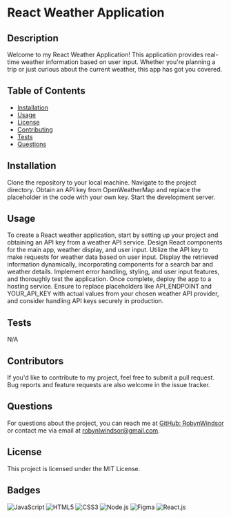# React Weather Application

## Description
Welcome to my React Weather Application! This application provides real-time weather information based on user input. Whether you're planning a trip or just curious about the current weather, this app has got you covered.


## Table of Contents
- [Installation](#installation)
- [Usage](#usage)
- [License](#license)
- [Contributing](#contributing)
- [Tests](#tests)
- [Questions](#questions)

## Installation
Clone the repository to your local machine. Navigate to the project directory. Obtain an API key from OpenWeatherMap and replace the placeholder in the code with your own key. Start the development server.

## Usage
To create a React weather application, start by setting up your project and obtaining an API key from a weather API service. Design React components for the main app, weather display, and user input. Utilize the API key to make requests for weather data based on user input. Display the retrieved information dynamically, incorporating components for a search bar and weather details. Implement error handling, styling, and user input features, and thoroughly test the application. Once complete, deploy the app to a hosting service. Ensure to replace placeholders like API_ENDPOINT and YOUR_API_KEY with actual values from your chosen weather API provider, and consider handling API keys securely in production.

## Tests
N/A

## Contributors
If you'd like to contribute to my project, feel free to submit a pull request. Bug reports and feature requests are also welcome in the issue tracker.

## Questions
For questions about the project, you can reach me at [GitHub: RobynWindsor](https://github.com/RobynWindsor) or contact me via email at robynlwindsor@gmail.com.

## License
This project is licensed under the MIT License.

## Badges
![JavaScript](https://img.shields.io/badge/javascript-%23323330.svg?style=for-the-badge&logo=javascript&logoColor=%23F7DF1E)
![HTML5](https://img.shields.io/badge/html5-%23E34F26.svg?style=for-the-badge&logo=html5&logoColor=white)
![CSS3](https://img.shields.io/badge/css3-%231572B6.svg?style=for-the-badge&logo=css3&logoColor=white)
![Node.js](https://img.shields.io/badge/node.js-%23339933.svg?style=for-the-badge&logo=node.js&logoColor=white)
![Figma](https://img.shields.io/badge/figma-%23F24E1E.svg?style=for-the-badge&logo=figma&logoColor=white)
![React.js](https://img.shields.io/badge/react-%2361DAFB.svg?style=for-the-badge&logo=react&logoColor=white)
